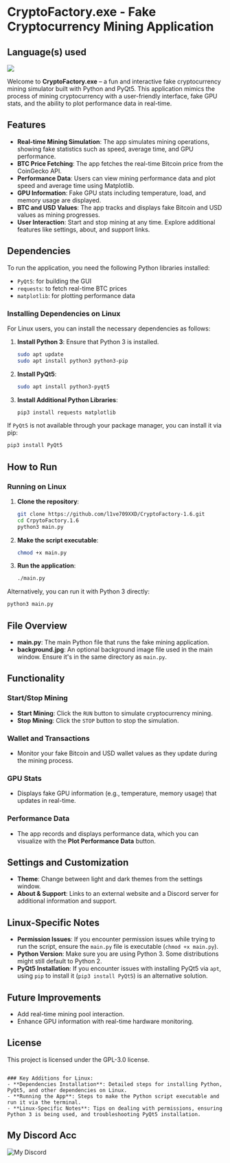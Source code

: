 # CryptoFactory.exe - Fake Cryptocurrency Mining Application


## Language(s) used

<picture>
  <source srcset="https://skillicons.dev/icons?i=py" media="(prefers-color-scheme: dark)">
  <img src="https://skillicons.dev/icons?i=py">
</picture>


Welcome to **CryptoFactory.exe** – a fun and interactive fake cryptocurrency mining simulator built with Python and PyQt5. This application mimics the process of mining cryptocurrency with a user-friendly interface, fake GPU stats, and the ability to plot performance data in real-time.

## Features

- **Real-time Mining Simulation**: The app simulates mining operations, showing fake statistics such as speed, average time, and GPU performance.
- **BTC Price Fetching**: The app fetches the real-time Bitcoin price from the CoinGecko API.
- **Performance Data**: Users can view mining performance data and plot speed and average time using Matplotlib.
- **GPU Information**: Fake GPU stats including temperature, load, and memory usage are displayed.
- **BTC and USD Values**: The app tracks and displays fake Bitcoin and USD values as mining progresses.
- **User Interaction**: Start and stop mining at any time. Explore additional features like settings, about, and support links.

## Dependencies

To run the application, you need the following Python libraries installed:

- `PyQt5`: for building the GUI
- `requests`: to fetch real-time BTC prices
- `matplotlib`: for plotting performance data

### Installing Dependencies on Linux

For Linux users, you can install the necessary dependencies as follows:

1. **Install Python 3**: Ensure that Python 3 is installed.
    ```bash
    sudo apt update
    sudo apt install python3 python3-pip
    ```

2. **Install PyQt5**:
    ```bash
    sudo apt install python3-pyqt5
    ```

3. **Install Additional Python Libraries**:
    ```bash
    pip3 install requests matplotlib
    ```

If `PyQt5` is not available through your package manager, you can install it via pip:

```bash
pip3 install PyQt5
```

## How to Run

### Running on Linux

1. **Clone the repository**:
    ```bash
    git clone https://github.com/l1ve709XXD/CryptoFactory-1.6.git
    cd CrpytoFactory.1.6
    python3 main.py
    ```

2. **Make the script executable**:
    ```bash
    chmod +x main.py
    ```

3. **Run the application**:
    ```bash
    ./main.py
    ```

Alternatively, you can run it with Python 3 directly:
```bash
python3 main.py
```

## File Overview

- **main.py**: The main Python file that runs the fake mining application.
- **background.jpg**: An optional background image file used in the main window. Ensure it's in the same directory as `main.py`.

## Functionality

### Start/Stop Mining
- **Start Mining**: Click the `RUN` button to simulate cryptocurrency mining.
- **Stop Mining**: Click the `STOP` button to stop the simulation.

### Wallet and Transactions
- Monitor your fake Bitcoin and USD wallet values as they update during the mining process.

### GPU Stats
- Displays fake GPU information (e.g., temperature, memory usage) that updates in real-time.

### Performance Data
- The app records and displays performance data, which you can visualize with the **Plot Performance Data** button.

## Settings and Customization

- **Theme**: Change between light and dark themes from the settings window.
- **About & Support**: Links to an external website and a Discord server for additional information and support.

## Linux-Specific Notes

- **Permission Issues**: If you encounter permission issues while trying to run the script, ensure the `main.py` file is executable (`chmod +x main.py`).
- **Python Version**: Make sure you are using Python 3. Some distributions might still default to Python 2.
- **PyQt5 Installation**: If you encounter issues with installing PyQt5 via `apt`, using `pip` to install it (`pip3 install PyQt5`) is an alternative solution.

## Future Improvements
- Add real-time mining pool interaction.
- Enhance GPU information with real-time hardware monitoring.

## License

This project is licensed under the GPL-3.0 license.

```

### Key Additions for Linux:
- **Dependencies Installation**: Detailed steps for installing Python, PyQt5, and other dependencies on Linux.
- **Running the App**: Steps to make the Python script executable and run it via the terminal.
- **Linux-Specific Notes**: Tips on dealing with permissions, ensuring Python 3 is being used, and troubleshooting PyQt5 installation.
```

## My Discord Acc

![My Discord](https://lantern.rest/api/v1/users/794909914760871967?svg=1&theme=dark&borderRadius=2&hideActivity=1&hideStatus=0)

